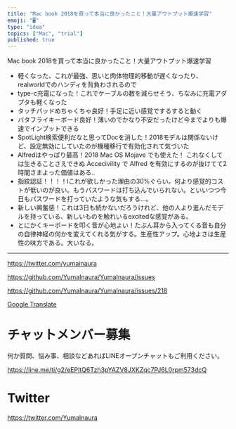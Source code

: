 ```yaml
---
title: "Mac book 2018を買って本当に良かったこと！大量アウトプット爆速学習"
emoji: "🖥"
type: "idea"
topics: ["Mac", "trial"]
published: true
---
```


Mac book 2018を買って本当に良かったこと！大量アウトプット爆速学習

- 軽くなった、これが最強、思いと肉体物理的移動が遅くなったり、realworldでのハンディを背負わされるので
- type-c充電になった！これでケーブルの数を減らせそう、ちなみに充電アダプタも軽くなった
- タッチパッドめちゃくちゃ良好！手足に近い感覚でするすると動く
- バタフライキーボード良好！薄いのでかなり不安だったけど今までよりも爆速でインプットできる
- SpotLight検索便利だなと思ってDocを消した！2018モデルは関係ないけど、設定無効にしていたのが機種移行で有効化されて気づいた
- Alfredはやっぱり最高！2018 Mac OS Mojave でも使えた！ これなくしては生きることさえできぬ Accecivility で Alfred を有効にするのが抜けてて2時間さまよった価値はある‥
- 指紋認証！！！！lこれが欲しかった理由の30%ぐらい。何より感覚的コストが低いのが良い。もうパスワードは打ち込んでいられない。といいつつ今日もパスワードを打っていたような気もする…。
- 新しい興奮感！これは3日も続かないだろうけれど、他の人より進んだモデルを持っている、新しいものを触れいるexcitedな感覚がある。
- とにかくキーボードを叩く音が心地よい！たぶん耳から入ってくる音も自分の自律神経の何かを変えてくれる気がする。生産性アップ。心地よさは生産性の味方である。大いなる。

---

https://twitter.com/yumainaura

https://github.com/YumaInaura/YumaInaura/issues



https://github.com/YumaInaura/YumaInaura/issues/218


[Google Translate](https://translate.google.com/translate?hl=en&sl=ja&tl=en&u=https%3A%2F%2Fgithub.com%2FYumaInaura%2FYumaInaura%2Fissues%2F218&sandbox=1)








<!-- Update From Qiita API -->

# チャットメンバー募集


何か質問、悩み事、相談などあればLINEオープンチャットもご利用ください。

https://line.me/ti/g2/eEPltQ6Tzh3pYAZV8JXKZqc7PJ6L0rpm573dcQ





# Twitter


https://twitter.com/YumaInaura


<!-- Update From Qiita API -->



